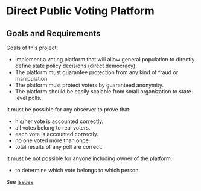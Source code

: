 # Direct Public Voting Platform

## Goals and Requirements

Goals of this project: 
 * Implement a voting platform that will allow general population to directly define state policy decisions (direct democracy).
 * The platform must guarantee protection from any kind of fraud or manipulation.
 * The platform must protect voters by guaranteed anonymity.
 * The platform should be easily scalable from small organization to state-level polls. 


It must be possible for any observer to prove that:
 * his/her vote is accounted correctly. 
 * all votes belong to real voters. 
 * each vote is accounted correctly. 
 * no one voted more than once.
 * total results of any poll are correct.


It must be not possible for anyone including owner of the platform:
 * to determine which vote belongs to which person. 

See [issues](https://github.com/stepan-anokhin/voting/projects/1)
